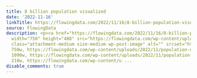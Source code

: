 ```yaml
---
title: 8 billion population visualized
date: '2022-11-16'
linkTitle: https://flowingdata.com/2022/11/16/8-billion-population-visualized/
source: FlowingData
description: <p><a href="https://flowingdata.com/2022/11/16/8-billion-population-visualized/"><img
  width="750" height="488" src="https://flowingdata.com/wp-content/uploads/2022/11/population-quarter-circles-750x488.png"
  class="attachment-medium size-medium wp-post-image" alt="" srcset="https://flowingdata.com/wp-content/uploads/2022/11/population-quarter-circles-750x488.png
  750w, https://flowingdata.com/wp-content/uploads/2022/11/population-quarter-circles-1090x709.png
  1090w, https://flowingdata.com/wp-content/uploads/2022/11/population-quarter-circles-210x137.png
  210w, https://flowingdata.com/wp-content/u ...
disable_comments: true
---
```

<p><a href="https://flowingdata.com/2022/11/16/8-billion-population-visualized/"><img width="750" height="488" src="https://flowingdata.com/wp-content/uploads/2022/11/population-quarter-circles-750x488.png" class="attachment-medium size-medium wp-post-image" alt="" srcset="https://flowingdata.com/wp-content/uploads/2022/11/population-quarter-circles-750x488.png 750w, https://flowingdata.com/wp-content/uploads/2022/11/population-quarter-circles-1090x709.png 1090w, https://flowingdata.com/wp-content/uploads/2022/11/population-quarter-circles-210x137.png 210w, https://flowingdata.com/wp-content/u ...
